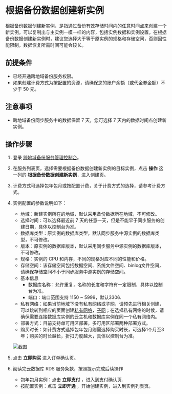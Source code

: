# 根据备份数据创建新实例
根据备份数据创建新实例，是指通过备份有效存储时间内的任意时间点来创建一个新实例。可以复制出与主实例一模一样的内容，包括实例数据和实例设置。在根据备份数据创建新实例时，建议您选择大于等于原实例的规格和存储空间，否则因性能限制，数据恢复所需时间可能会较长。

## 前提条件
* 已经开通跨地域备份服务权限。
* 如果创建计费方式为按配置的资源，请确保您的账户余额（或代金券金额）不少于 50 元。

## 注意事项
* 跨地域备份同步服务中的数据保留 7 天，您可选择 7 天内的数据时间点创建新实例。

## 操作步骤
1. 登录 [跨地域备份服务管理控制台](https://rds-console.jdcloud.com/acrossRegionList)。
2. 在服务列表页，选择需要根据备份数据创建新实例的目标实例，点击 **操作** 这一列的 **根据备份数据创建新实例**，进入创建页。
3. 计费方式可选择包年包月或按配置计费，关于计费方式的选择，请参考计费方式。
4. 实例配置的参数说明如下：
    * 地域：新建实例所在的地域，默认采用备份数据所在地域，不可修改。
    * 选择时间：可以选择最近前 7 天的任意一天，但是不能早于同步服务的创建日期，具体以控制台为准。
    * 数据库类型：原实例的数据库类型，默认同步服务中源实例的数据库类型，不可修改。
    * 版本：原实例的数据库版本，默认采用同步服务中源实例的数据库版本，不可修改。
    * 规格：实例的 CPU 和内存，不同的规格对应不同的性能和价格。
    * 存储空间：该存储空间包括数据空间、系统文件空间、binlog文件空间，请确保存储空间不小于同步服务中源实例的存储空间。
    * 基本信息
        * 数据库名称：允许重复，名称的长度和字符有一定限制，具体以控制台为准。
        * 端口：端口范围支持 1150 ~ 5999，默认3306.
    * 私有网络：如果当前地域下没有私有网络或子网，请预先进行相关创建，可以跳转到相应的页面创建[私有网络](https://console.jdcloud.com/host/vpc/list)，[子网](https://console.jdcloud.com/host/subnet/list)；在选择私有网络的时候，请确保需要连接数据库实例的云主机和数据库实例在同一个私有网络内。
    * 部署方式：目前支持单可用区部署，多可用区部署两种部署方式。
    * 购买时长：如计费方式选择包年包月则需选择购买时长，可选择1个月至3年；购买的时长越长，折扣力度越大，具体以控制台为准。
    
    ![截图](https://img1.jcloudcs.com/cms/75c646b0-0a12-433a-b9e6-f4cacc4e3a5120180725142347.png)

5. 点击 **立即购买** 进入订单确认页。
6. 阅读完云数据库 RDS 服务条款，按照提示完成后续操作
    * 包年包月实例：点击 **立即支付** ，进入到支付确认页.
    * 按配置实例：点击 **立即开通** ，开始创建实例，进入到实例列表页。
